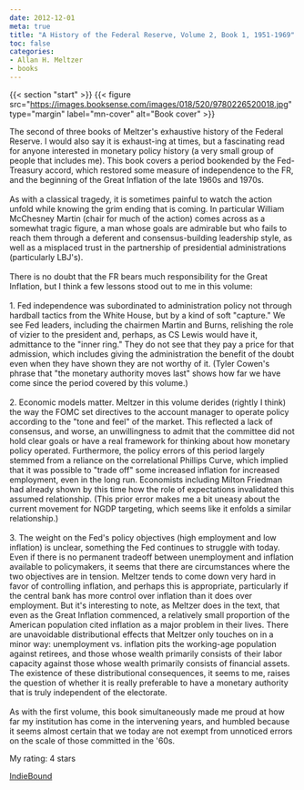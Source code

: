 ```yaml
---
date: 2012-12-01
meta: true
title: "A History of the Federal Reserve, Volume 2, Book 1, 1951-1969"
toc: false
categories:
- Allan H. Meltzer
- books
---
```


{{< section "start" >}}
{{< figure src="https://images.booksense.com/images/018/520/9780226520018.jpg" type="margin" label="mn-cover" alt="Book cover" >}}

The second of three books of Meltzer's exhaustive history of the Federal Reserve. I would also say it is exhaust-ing at times, but a fascinating read for anyone interested in monetary policy history (a very small group of people that includes me). This book covers a period bookended by the Fed-Treasury accord, which restored some measure of independence to the FR, and the beginning of the Great Inflation of the late 1960s and 1970s.<br /><br />As with a classical tragedy, it is sometimes painful to watch the action unfold while knowing the grim ending that is coming. In particular William McChesney Martin (chair for much of the action) comes across as a somewhat tragic figure, a man whose goals are admirable but who fails to reach them through a deferent and consensus-building leadership style, as well as a misplaced trust in the partnership of presidential administrations (particularly LBJ's).<br /><br />There is no doubt that the FR bears much responsibility for the Great Inflation, but I think a few lessons stood out to me in this volume:<br /><br />1. Fed independence was subordinated to administration policy not through hardball tactics from the White House, but by a kind of soft "capture." We see Fed leaders, including the chairmen Martin and Burns, relishing the role of vizier to the president and, perhaps, as CS Lewis would have it, admittance to the "inner ring." They do not see that they pay a price for that admission, which includes giving the administration the benefit of the doubt even when they have shown they are not worthy of it. (Tyler Cowen's phrase that "the monetary authority moves last" shows how far we have come since the period covered by this volume.)<br /><br />2. Economic models matter. Meltzer in this volume derides (rightly I think) the way the FOMC set directives to the account manager to operate policy according to the "tone and feel" of the market. This reflected a lack of consensus, and worse, an unwillingness to admit that the committee did not hold clear goals or have a real framework for thinking about how monetary policy operated. Furthermore, the policy errors of this period largely stemmed from a reliance on the correlational Phillips Curve, which implied that it was possible to "trade off" some increased inflation for increased employment, even in the long run. Economists including Milton Friedman had already shown by this time how the role of expectations invalidated this assumed relationship. (This prior error makes me a bit uneasy about the current movement for NGDP targeting, which seems like it enfolds a similar relationship.)<br /><br />3. The weight on the Fed's policy objectives (high employment and low inflation) is unclear, something the Fed continues to struggle with today. Even if there is no permanent tradeoff between unemployment and inflation available to policymakers, it seems that there are circumstances where the two objectives are in tension. Meltzer tends to come down very hard in favor of controlling inflation, and perhaps this is appropriate, particularly if the central bank has more control over inflation than it does over employment. But it's interesting to note, as Meltzer does in the text, that even as the Great Inflation commenced, a relatively small proportion of the American population cited inflation as a major problem in their lives. There are unavoidable distributional effects that Meltzer only touches on in a minor way: unemployment vs. inflation pits the working-age population against retirees, and those whose wealth primarily consists of their labor capacity against those whose wealth primarily consists of financial assets. The existence of these distributional consequences, it seems to me, raises the question of whether it is really preferable to have a monetary authority that is truly independent of the electorate.<br /><br />As with the first volume, this book simultaneously made me proud at how far my institution has come in the intervening years, and humbled because it seems almost certain that we today are not exempt from unnoticed errors on the scale of those committed in the '60s.

My rating: 4 stars  

[IndieBound](https://www.indiebound.org/book/9780226520018)
